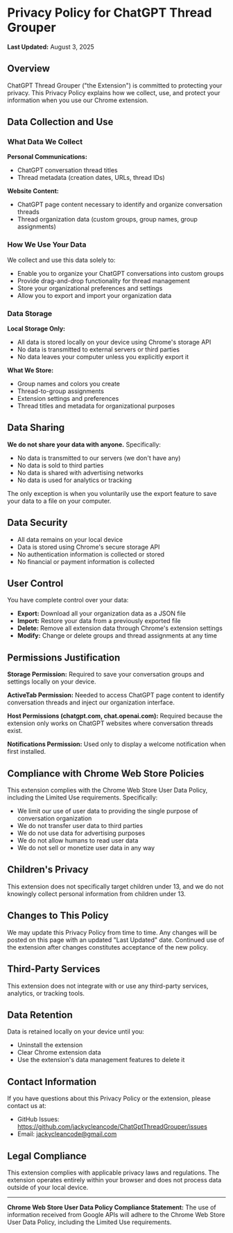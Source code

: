 # Privacy Policy for ChatGPT Thread Grouper

**Last Updated:** August 3, 2025

## Overview

ChatGPT Thread Grouper ("the Extension") is committed to protecting your privacy. This Privacy Policy explains how we collect, use, and protect your information when you use our Chrome extension.

## Data Collection and Use

### What Data We Collect

**Personal Communications:**
- ChatGPT conversation thread titles
- Thread metadata (creation dates, URLs, thread IDs)

**Website Content:**
- ChatGPT page content necessary to identify and organize conversation threads
- Thread organization data (custom groups, group names, group assignments)

### How We Use Your Data

We collect and use this data solely to:
- Enable you to organize your ChatGPT conversations into custom groups
- Provide drag-and-drop functionality for thread management
- Store your organizational preferences and settings
- Allow you to export and import your organization data

### Data Storage

**Local Storage Only:**
- All data is stored locally on your device using Chrome's storage API
- No data is transmitted to external servers or third parties
- No data leaves your computer unless you explicitly export it

**What We Store:**
- Group names and colors you create
- Thread-to-group assignments
- Extension settings and preferences
- Thread titles and metadata for organizational purposes

## Data Sharing

**We do not share your data with anyone.** Specifically:
- No data is transmitted to our servers (we don't have any)
- No data is sold to third parties
- No data is shared with advertising networks
- No data is used for analytics or tracking

The only exception is when you voluntarily use the export feature to save your data to a file on your computer.

## Data Security

- All data remains on your local device
- Data is stored using Chrome's secure storage API
- No authentication information is collected or stored
- No financial or payment information is collected

## User Control

You have complete control over your data:
- **Export:** Download all your organization data as a JSON file
- **Import:** Restore your data from a previously exported file  
- **Delete:** Remove all extension data through Chrome's extension settings
- **Modify:** Change or delete groups and thread assignments at any time

## Permissions Justification

**Storage Permission:** Required to save your conversation groups and settings locally on your device.

**ActiveTab Permission:** Needed to access ChatGPT page content to identify conversation threads and inject our organization interface.

**Host Permissions (chatgpt.com, chat.openai.com):** Required because the extension only works on ChatGPT websites where conversation threads exist.

**Notifications Permission:** Used only to display a welcome notification when first installed.

## Compliance with Chrome Web Store Policies

This extension complies with the Chrome Web Store User Data Policy, including the Limited Use requirements. Specifically:

- We limit our use of user data to providing the single purpose of conversation organization
- We do not transfer user data to third parties
- We do not use data for advertising purposes
- We do not allow humans to read user data
- We do not sell or monetize user data in any way

## Children's Privacy

This extension does not specifically target children under 13, and we do not knowingly collect personal information from children under 13.

## Changes to This Policy

We may update this Privacy Policy from time to time. Any changes will be posted on this page with an updated "Last Updated" date. Continued use of the extension after changes constitutes acceptance of the new policy.

## Third-Party Services

This extension does not integrate with or use any third-party services, analytics, or tracking tools.

## Data Retention

Data is retained locally on your device until you:
- Uninstall the extension
- Clear Chrome extension data
- Use the extension's data management features to delete it

## Contact Information

If you have questions about this Privacy Policy or the extension, please contact us at:
- GitHub Issues: https://github.com/jackycleancode/ChatGptThreadGrouper/issues
- Email: jackycleancode@gmail.com

## Legal Compliance

This extension complies with applicable privacy laws and regulations. The extension operates entirely within your browser and does not process data outside of your local device.

---

**Chrome Web Store User Data Policy Compliance Statement:**
The use of information received from Google APIs will adhere to the Chrome Web Store User Data Policy, including the Limited Use requirements. 
